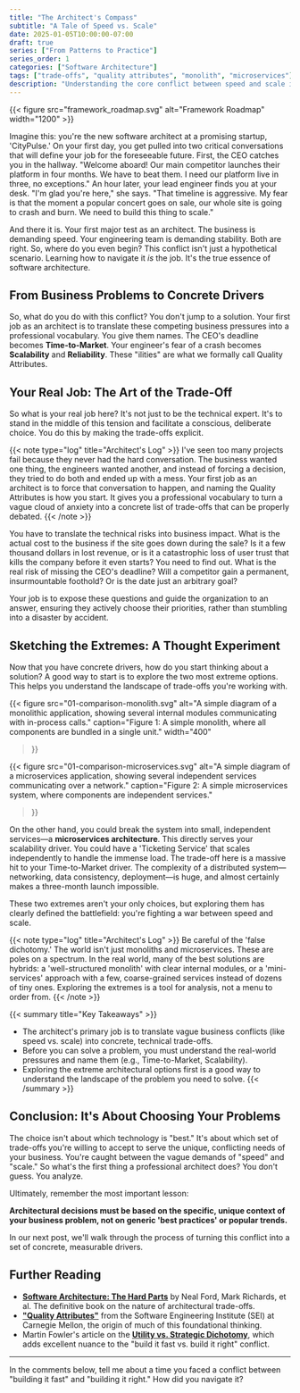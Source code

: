 ```yaml
---
title: "The Architect's Compass"
subtitle: "A Tale of Speed vs. Scale"
date: 2025-01-05T10:00:00-07:00
draft: true
series: ["From Patterns to Practice"]
series_order: 1
categories: ["Software Architecture"]
tags: ["trade-offs", "quality attributes", "monolith", "microservices"]
description: "Understanding the core conflict between speed and scale is the architect's first challenge. This post explores how to translate business pressures into concrete drivers and navigate critical trade-offs."
---
```


{{< figure src="framework_roadmap.svg" alt="Framework Roadmap" width="1200" >}}

Imagine this: you're the new software architect at a promising startup, 'CityPulse.' On your first day, you get pulled into two critical conversations that will define your job for the foreseeable future. First, the CEO catches you in the hallway. "Welcome aboard! Our main competitor launches their platform in four months. We have to beat them. I need our platform live in three, no exceptions." An hour later, your lead engineer finds you at your desk. "I'm glad you're here," she says. "That timeline is aggressive. My fear is that the moment a popular concert goes on sale, our whole site is going to crash and burn. We need to build this thing to scale."

And there it is. Your first major test as an architect. The business is demanding speed. Your engineering team is demanding stability. Both are right. So, where do you even begin? This conflict isn't just a hypothetical scenario. Learning how to navigate it *is* the job. It's the true essence of software architecture.

## From Business Problems to Concrete Drivers

So, what do you do with this conflict? You don't jump to a solution. Your first job as an architect is to translate these competing business pressures into a professional vocabulary. You give them names. The CEO's deadline becomes **Time-to-Market**. Your engineer's fear of a crash becomes **Scalability** and **Reliability**. These "ilities" are what we formally call Quality Attributes.

## Your Real Job: The Art of the Trade-Off

So what is your real job here? It's not just to be the technical expert. It's to stand in the middle of this tension and facilitate a conscious, deliberate choice. You do this by making the trade-offs explicit.

{{< note type="log" title="Architect's Log" >}}
I've seen too many projects fail because they never had the hard conversation. The business wanted one thing, the engineers wanted another, and instead of forcing a decision, they tried to do both and ended up with a mess. Your first job as an architect is to force that conversation to happen, and naming the Quality Attributes is how you start. It gives you a professional vocabulary to turn a vague cloud of anxiety into a concrete list of trade-offs that can be properly debated.
{{< /note >}}

You have to translate the technical risks into business impact. What is the actual cost to the business if the site goes down during the sale? Is it a few thousand dollars in lost revenue, or is it a catastrophic loss of user trust that kills the company before it even starts? You need to find out. What is the real risk of missing the CEO's deadline? Will a competitor gain a permanent, insurmountable foothold? Or is the date just an arbitrary goal?

Your job is to expose these questions and guide the organization to an answer, ensuring they actively choose their priorities, rather than stumbling into a disaster by accident.

## Sketching the Extremes: A Thought Experiment

Now that you have concrete drivers, how do you start thinking about a solution? A good way to start is to explore the two most extreme options. This helps you understand the landscape of trade-offs you're working with.

{{< figure
      src="01-comparison-monolith.svg"
      alt="A simple diagram of a monolithic application, showing several internal modules communicating with in-process calls."
      caption="Figure 1: A simple monolith, where all components are bundled in a single unit."
      width="400"
>}}

{{< figure
    src="01-comparison-microservices.svg"
    alt="A simple diagram of a microservices application, showing several independent services communicating over a network."
    caption="Figure 2: A simple microservices system, where components are independent services."
>}}

On the other hand, you could break the system into small, independent services—a **microservices architecture**. This directly serves your scalability driver. You could have a 'Ticketing Service' that scales independently to handle the immense load. The trade-off here is a massive hit to your Time-to-Market driver. The complexity of a distributed system—networking, data consistency, deployment—is huge, and almost certainly makes a three-month launch impossible.

These two extremes aren't your only choices, but exploring them has clearly defined the battlefield: you're fighting a war between speed and scale.

{{< note type="log" title="Architect's Log" >}}
Be careful of the 'false dichotomy.' The world isn't just monoliths and microservices. These are poles on a spectrum. In the real world, many of the best solutions are hybrids: a 'well-structured monolith' with clear internal modules, or a 'mini-services' approach with a few, coarse-grained services instead of dozens of tiny ones. Exploring the extremes is a tool for analysis, not a menu to order from.
{{< /note >}}

{{< summary title="Key Takeaways" >}}

* The architect's primary job is to translate vague business conflicts (like speed vs. scale) into concrete, technical trade-offs.
* Before you can solve a problem, you must understand the real-world pressures and name them (e.g., Time-to-Market, Scalability).
* Exploring the extreme architectural options first is a good way to understand the landscape of the problem you need to solve.
{{< /summary >}}

## Conclusion: It's About Choosing Your Problems

The choice isn't about which technology is "best." It's about which set of trade-offs you're willing to accept to serve the unique, conflicting needs of your business. You're caught between the vague demands of "speed" and "scale." So what's the first thing a professional architect does? You don't guess. You analyze.

Ultimately, remember the most important lesson:

**Architectural decisions must be based on the specific, unique context of your business problem, not on generic 'best practices' or popular trends.**

In our next post, we'll walk through the process of turning this conflict into a set of concrete, measurable drivers.

## Further Reading

* [**Software Architecture: The Hard Parts**](https://www.oreilly.com/library/view/software-architecture-the/9781492086888/) by Neal Ford, Mark Richards, et al. The definitive book on the nature of architectural trade-offs.
* [**"Quality Attributes"**](https://resources.sei.cmu.edu/asset_files/technicalnote/2003_001_001_14246.pdf) from the Software Engineering Institute (SEI) at Carnegie Mellon, the origin of much of this foundational thinking.
* Martin Fowler's article on the [**Utility vs. Strategic Dichotomy**](https://martinfowler.com/bliki/UtilityVsStrategicDichotomy.html), which adds excellent nuance to the "build it fast vs. build it right" conflict.

---

In the comments below, tell me about a time you faced a conflict between "building it fast" and "building it right." How did you navigate it?

